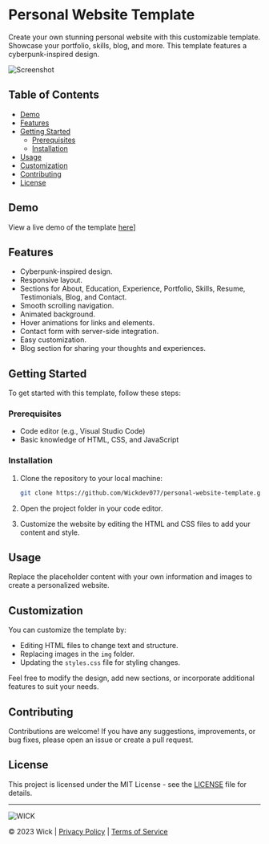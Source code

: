 # Personal Website Template

Create your own stunning personal website with this customizable template. Showcase your portfolio, skills, blog, and more. This template features a cyberpunk-inspired design.

![Screenshot](https://media.discordapp.net/attachments/1066439278932009021/1160729710129598464/image.png?ex=6535b8c8&is=652343c8&hm=1da9f4b93d1062f4e0a4b8251a9d7c5fdc48a637fa1339f0b58e684e034447d4&=&width=1300&height=673)

## Table of Contents

- [Demo](#demo)
- [Features](#features)
- [Getting Started](#getting-started)
  - [Prerequisites](#prerequisites)
  - [Installation](#installation)
- [Usage](#usage)
- [Customization](#customization)
- [Contributing](#contributing)
- [License](#license)

## Demo

View a live demo of the template [here](https://personal-website-template-uuqp.vercel.app/)]

## Features

- Cyberpunk-inspired design.
- Responsive layout.
- Sections for About, Education, Experience, Portfolio, Skills, Resume, Testimonials, Blog, and Contact.
- Smooth scrolling navigation.
- Animated background.
- Hover animations for links and elements.
- Contact form with server-side integration.
- Easy customization.
- Blog section for sharing your thoughts and experiences.

## Getting Started

To get started with this template, follow these steps:

### Prerequisites

- Code editor (e.g., Visual Studio Code)
- Basic knowledge of HTML, CSS, and JavaScript

### Installation

1. Clone the repository to your local machine:

   ```bash
   git clone https://github.com/Wickdev077/personal-website-template.git
   ```

2. Open the project folder in your code editor.

3. Customize the website by editing the HTML and CSS files to add your content and style.

## Usage

Replace the placeholder content with your own information and images to create a personalized website.

## Customization

You can customize the template by:

- Editing HTML files to change text and structure.
- Replacing images in the `img` folder.
- Updating the `styles.css` file for styling changes.

Feel free to modify the design, add new sections, or incorporate additional features to suit your needs.

## Contributing

Contributions are welcome! If you have any suggestions, improvements, or bug fixes, please open an issue or create a pull request.

## License

This project is licensed under the MIT License - see the [LICENSE](LICENSE) file for details.

---


![WICK](https://media.discordapp.net/attachments/1066439278932009021/1160333955455795292/New_Project_-_2023-10-04T194651.988-fotor-2023100717817.png?ex=65344834&is=6521d334&hm=e9d50555efb53e664e775fbb3ed8430362fff9918d9c62100ffd3e47b29dad84&=&width=1285&height=675)

© 2023 Wick | [Privacy Policy](privacy-policy.md) | [Terms of Service](terms-of-service.md)
